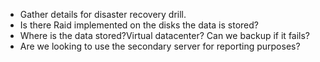 * Gather details for disaster recovery drill.
* Is there Raid implemented on the disks the data is stored?
* Where is the data stored?Virtual datacenter? Can we backup if it fails?
* Are we looking to use the secondary server for reporting purposes?